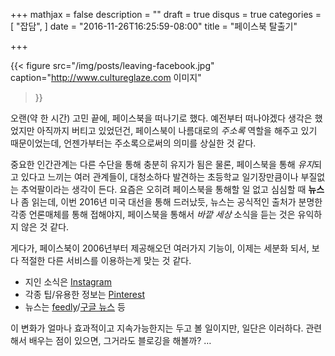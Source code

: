 +++
mathjax = false
description = ""
draft = true
disqus = true
categories = [
  "잡담",
]
date = "2016-11-26T16:25:59-08:00"
title = "페이스북 탈출기"

+++

{{< figure
  src="/img/posts/leaving-facebook.jpg"
  caption="http://www.cultureglaze.com 이미지"
>}}

오랜(약 한 시간) 고민 끝에, 페이스북을 떠나기로 했다.
예전부터 떠나야겠다 생각은 했었지만 아직까지 버티고 있었던건, 페이스북이
나름대로의 *주소록* 역할을 해주고 있기 때문이었는데, 언젠가부터는
주소록으로써의 의미를 상실한 것 같다.

중요한 인간관계는 다른 수단을 통해 충분히 유지가 됨은 물론, 페이스북을 통해
*유지*되고 있다고 느끼는 여러 관계들이, 대청소하다 발견하는 초등학교
일기장만큼이나 부질없는 추억팔이라는 생각이 든다. 요즘은 오히려 페이스북을
통해할 일 없고 심심할 때 **뉴스**나 좀 읽는데, 이번 2016년 미국 대선을 통해
드러났듯, 뉴스는 공식적인 출처가 분명한 각종 언론매체를 통해 접해야지,
페이스북을 통해서 *바깥 세상* 소식을 듣는 것은 유익하지 않은 것 같다.

게다가, 페이스북이 2006년부터 제공해오던 여러가지 기능이, 이제는 세분화 되서,
보다 적절한 다른 서비스를 이용하는게 맞는 것 같다.

- 지인 소식은 [Instagram](https://instagram.com)
- 각종 팁/유용한 정보는 [Pinterest](https://pinterest.com)
- 뉴스는 [feedly](https://feedly.com)/[구글 뉴스](https://news.google.com) 등

이 변화가 얼마나 효과적이고 지속가능한지는 두고 볼 일이지만, 일단은 이러하다.
관련해서 배우는 점이 있으면, 그거라도 블로깅을 해볼까? …
